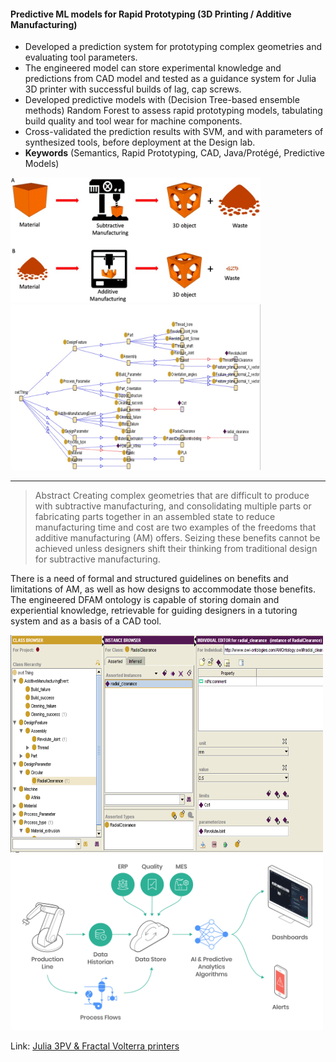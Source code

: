 #### Predictive ML models for Rapid Prototyping (3D Printing / Additive Manufacturing)

* Developed a prediction system for prototyping complex geometries and evaluating tool parameters. 
* The engineered model can store experimental knowledge and predictions from CAD model and tested as a guidance system for Julia 3D printer with successful builds of lag, cap screws.
* Developed predictive models with (Decision Tree-based ensemble methods) Random Forest to assess rapid prototyping models, tabulating build quality and tool wear for machine components.
* Cross-validated the prediction results with SVM, and with parameters of synthesized tools, before deployment at the Design lab.
* **Keywords** (Semantics, Rapid Prototyping, CAD, Java/Protégé, Predictive Models)

<img src='bio.jpg' width="400"> <img src="knowledge tree.jpg" width='400'>

---

> Abstract 
Creating complex geometries that are difficult to produce with subtractive manufacturing, and consolidating multiple parts or fabricating parts together in an assembled state to reduce manufacturing time and cost are two examples of the freedoms that additive manufacturing (AM) offers. Seizing these benefits cannot be achieved unless designers shift their thinking from traditional design for subtractive manufacturing. 

There is a need of formal and structured guidelines on benefits and limitations of AM, as well as how designs to accommodate those benefits. The engineered DFAM ontology is capable of storing domain and experiential knowledge, retrievable for guiding designers in a tutoring system and as a basis of a CAD tool. 

<img src='protege_implementation.png' width='500'>

<img src='sample.png' width='500'>

Link: [Julia 3PV & Fractal Volterra printers](https://fracktal.in/products-3dprinters.html)
